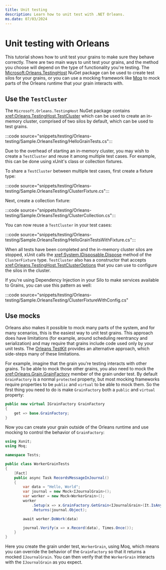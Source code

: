 ```yaml
---
title: Unit testing
description: Learn how to unit test with .NET Orleans.
ms.date: 07/03/2024
---
```


# Unit testing with Orleans

This tutorial shows how to unit test your grains to make sure they behave correctly. There are two main ways to unit test your grains, and the method you choose will depend on the type of functionality you're testing. The [Microsoft.Orleans.TestingHost](https://www.nuget.org/packages/Microsoft.Orleans.TestingHost) NuGet package can be used to create test silos for your grains, or you can use a mocking framework like [Moq](https://github.com/moq/moq) to mock parts of the Orleans runtime that your grain interacts with.

## Use the `TestCluster`

The `Microsoft.Orleans.TestingHost` NuGet package contains <xref:Orleans.TestingHost.TestCluster> which can be used to create an in-memory cluster, comprised of two silos by default, which can be used to test grains.

:::code source="snippets/testing/Orleans-testing/Sample.OrleansTesting/HelloGrainTests.cs":::

Due to the overhead of starting an in-memory cluster, you may wish to create a `TestCluster` and reuse it among multiple test cases. For example, this can be done using xUnit's class or collection fixtures.

To share a `TestCluster` between multiple test cases, first create a fixture type:

:::code source="snippets/testing/Orleans-testing/Sample.OrleansTesting/ClusterFixture.cs":::

Next, create a collection fixture:

:::code source="snippets/testing/Orleans-testing/Sample.OrleansTesting/ClusterCollection.cs":::

You can now reuse a `TestCluster` in your test cases:

:::code source="snippets/testing/Orleans-testing/Sample.OrleansTesting/HelloGrainTestsWithFixture.cs":::

When all tests have been completed and the in-memory cluster silos are stopped, xUnit calls the <xref:System.IDisposable.Dispose> method of the `ClusterFixture` type. `TestCluster` also has a constructor that accepts <xref:Orleans.TestingHost.TestClusterOptions> that you can use to configure the silos in the cluster.

If you're using Dependency Injection in your Silo to make services available to Grains, you can use this pattern as well:

:::code source="snippets/testing/Orleans-testing/Sample.OrleansTesting/ClusterFixtureWithConfig.cs"

## Use mocks

Orleans also makes it possible to mock many parts of the system, and for many scenarios, this is the easiest way to unit test grains. This approach does have limitations (for example, around scheduling reentrancy and serialization) and may require that grains include code used only by your unit tests. The [Orleans TestKit](https://github.com/OrleansContrib/OrleansTestKit) provides an alternative approach, which side-steps many of these limitations.

For example, imagine that the grain you're testing interacts with other grains. To be able to mock those other grains, you also need to mock the <xref:Orleans.Grain.GrainFactory> member of the grain under test. By default `GrainFactory` is a normal `protected` property, but most mocking frameworks require properties to be `public` and `virtual` to be able to mock them. So the first thing you need to do is make `GrainFactory` both a `public` and `virtual` property:

```csharp
public new virtual IGrainFactory GrainFactory
{
    get => base.GrainFactory;
}
```

Now you can create your grain outside of the Orleans runtime and use mocking to control the behavior of `GrainFactory`:

```csharp
using Xunit;
using Moq;

namespace Tests;

public class WorkerGrainTests
{
    [Fact]
    public async Task RecordsMessageInJournal()
    {
        var data = "Hello, World";
        var journal = new Mock<IJournalGrain>();
        var worker = new Mock<WorkerGrain>();
        worker
            .Setup(x => x.GrainFactory.GetGrain<IJournalGrain>(It.IsAny<Guid>()))
            .Returns(journal.Object);

        await worker.DoWork(data)

        journal.Verify(x => x.Record(data), Times.Once());
    }
}
```

Here you create the grain under test, `WorkerGrain`, using Moq, which means you can override the behavior of the `GrainFactory` so that it returns a mocked `IJournalGrain`. You can then verify that the `WorkerGrain` interacts with the `IJournalGrain` as you expect.
